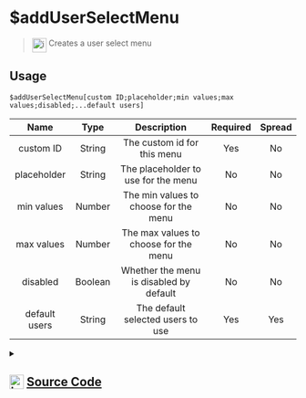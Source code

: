 # $addUserSelectMenu
> <img align="top" src="https://upload.wikimedia.org/wikipedia/commons/thumb/e/e4/Infobox_info_icon.svg/160px-Infobox_info_icon.svg.png?20150409153300" alt="image" width="25" height="auto"> Creates a user select menu
## Usage
```
$addUserSelectMenu[custom ID;placeholder;min values;max values;disabled;...default users]
```
| Name | Type | Description | Required | Spread
| :---: | :---: | :---: | :---: | :---: |
custom ID | String | The custom id for this menu | Yes | No
placeholder | String | The placeholder to use for the menu | No | No
min values | Number | The min values to choose for the menu | No | No
max values | Number | The max values to choose for the menu | No | No
disabled | Boolean | Whether the menu is disabled by default | No | No
default users | String | The default selected users to use | Yes | Yes
<details>
<summary>
    
## <img align="top" src="https://cdn4.iconfinder.com/data/icons/iconsimple-logotypes/512/github-512.png" alt="image" width="25" height="auto">  [Source Code](https://github.com/tryforge/ForgeScript-V2/blob/main/src/native/addUserSelectMenu.ts)
    
</summary>
    
```ts
import { RoleSelectMenuBuilder, UserSelectMenuBuilder } from "discord.js"
import { ArgType, NativeFunction } from "../structures"

export default new NativeFunction({
    name: "$addUserSelectMenu",
    version: "1.4ºº.0",
    description: "Creates a user select menu",
    brackets: true,
    unwrap: true,
    args: [
        {
            name: "custom ID",
            description: "The custom id for this menu",
            rest: false,
            required: true,
            type: ArgType.String
        },
        {
            name: "placeholder",
            description: "The placeholder to use for the menu",
            rest: false,
            type: ArgType.String,
        },
        {
            name: "min values",
            description: "The min values to choose for the menu",
            rest: false,
            type: ArgType.Number,
        },
        {
            name: "max values",
            description: "The max values to choose for the menu",
            rest: false,
            type: ArgType.Number,
        },
        {
            name: "disabled",
            description: "Whether the menu is disabled by default",
            rest: false,
            required: false,
            type: ArgType.Boolean
        },
        {
            name: "default users",
            rest: true,
            type: ArgType.String,
            description: "The default selected users to use",
            required: true
        }
    ],
    execute(ctx, [ id, placeholder, min, max, disabled, users ]) {
        const menu = new UserSelectMenuBuilder()
            .setDefaultUsers(users)
            .setDisabled(disabled ?? false)
            .setCustomId(id)
            
        if (placeholder)
            menu.setPlaceholder(placeholder)
        if (min)
            menu.setMinValues(min)
        if (max)
            menu.setMaxValues(max)
        
        ctx.container.components.at(-1)?.addComponents(menu)
        return this.success()
    }
})
```
    
</details>